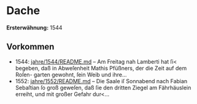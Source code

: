 # Dache

**Ersterwähnung:** 1544

## Vorkommen
- 1544: [jahre/1544/README.md](../jahre/1544/README.md) – Am Freitag nah Lamberti hat ſi< begeben, daß in
Abweſenheit Mathis Pfüßners, der die Zeit auf dem Roſen-
garten gewohnt, ſein Weib und ihre...
- 1552: [jahre/1552/README.md](../jahre/1552/README.md) – Die Saale iſ Sonnabend nach Fabian Sebaſtian ſo
groß geweſen, daß ſie den dritten Ziegel am Fährhäuslein
erreiht, und mit großer Gefahr dur<...
